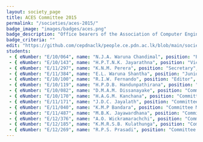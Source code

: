 ```yaml
---
layout: society_page
title: ACES Committee 2015
permalink: "/societies/aces-2015/"
badge_image: "images/badges/aces.png"
badge_description: "Office bearers of the Association of Computer Engineering Students (ACES) for the year 2015"
badge_criteria: ""
edit: "https://github.com/cepdnaclk/people.ce.pdn.ac.lk/blob/main/societies/aces-2015"
students: 
 - { eNumber: "E/10/064", name: "N.J.A. Waruna Chandimal", position: "President", profile_url: "#", profile_image: "https://people.ce.pdn.ac.lk/images/students/e10/e10064.jpg", link: "" }
 - { eNumber: "E/10/143", name: "H.P.T.N.K. Jayarathna", position: "Vice President", profile_url: "/students/e10/143/", profile_image: "https://people.ce.pdn.ac.lk/images/students/e10/e10143.jpg", link: "#" }
 - { eNumber: "E/11/297", name: "K.N.M. Perera", position: "Secretary", profile_url: "#", profile_image: "https://people.ce.pdn.ac.lk/images/students/e11/e11297.jpg", link: "" }
 - { eNumber: "E/11/384", name: "E.L. Waruna Shantha", position: "Junior Treasurer", profile_url: "#", profile_image: "https://people.ce.pdn.ac.lk/images/students/e11/e11384.jpg", link: "" }
 - { eNumber: "E/10/100", name: "R.I.W. Fernando", position: "Editor", profile_url: "#", profile_image: "https://people.ce.pdn.ac.lk/images/students/e10/e10100.jpg", link: "" }
 - { eNumber: "E/10/119", name: "H.P.D.B. Handunpathirana", position: "Committee Member", profile_url: "#", profile_image: "https://people.ce.pdn.ac.lk/images/students/e10/e10119.jpg", link: "" }
 - { eNumber: "E/10/082", name: "D.M.A.M. Dissanayake", position: "Committee Member", profile_url: "#", profile_image: "https://people.ce.pdn.ac.lk/images/students/e10/e10082.jpg", link: "" }
 - { eNumber: "E/10/170", name: "H.A.G.M. Kanchana", position: "Committee Member", profile_url: "#", profile_image: "https://people.ce.pdn.ac.lk/images/students/e10/e10170.jpg", link: "" }
 - { eNumber: "E/11/171", name: "J.D.C. Jayalath", position: "Committee Member", profile_url: "#", profile_image: "https://people.ce.pdn.ac.lk/images/students/e11/e11171.jpg", link: "" }
 - { eNumber: "E/11/040", name: "K.M.P Bandara", position: "Committee Member", profile_url: "#", profile_image: "https://people.ce.pdn.ac.lk/images/students/e11/e11040.jpg", link: "" }
 - { eNumber: "E/11/487", name: "M.B.K. Jayawardhana", position: "Committee Member", profile_url: "#", profile_image: "https://people.ce.pdn.ac.lk/images/students/e11/e11487.jpg", link: "" }
 - { eNumber: "E/12/376", name: "A.O. Wickramarachchi", position: "Committee Member", profile_url: "#", profile_image: "https://people.ce.pdn.ac.lk/images/students/e12/e12376.jpg", link: "" }
 - { eNumber: "E/12/185", name: "K.M.R.S.B. Kulathunga", position: "Committee Member", profile_url: "#", profile_image: "https://people.ce.pdn.ac.lk/images/students/e12/e12185.jpg", link: "" }
 - { eNumber: "E/12/269", name: "R.P.S. Prasadi", position: "Committee Member", profile_url: "/students/e12/269/", profile_image: "https://people.ce.pdn.ac.lk/images/students/e12/e12269.jpg", link: "#" }
---
```

